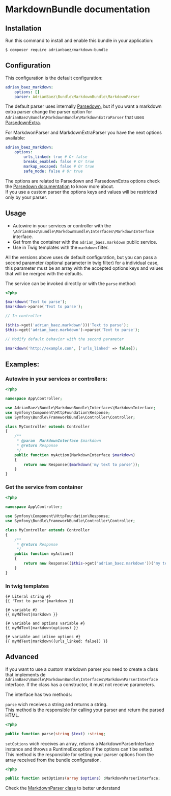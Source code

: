 # MarkdownBundle documentation
## Installation

Run this command to install and enable this bundle in your application:

```console
$ composer require adrianbaez/markdown-bundle
```

## Configuration

This configuration is the default configuration:
```yaml
adrian_baez_markdown:
    options: []
    parser: AdrianBaez\Bundle\MarkdownBundle\MarkdownParser
```
The default parser uses internally [Parsedown][1], but if you want a markdown extra parser change the parser option for `AdrianBaez\Bundle\MarkdownBundle\MarkdownExtraParser` that uses [ParsedownExtra][2].

For MarkdwonParser and MarkdownExtraParser you have the next options available:
```yaml
adrian_baez_markdown:
    options:
        urls_linked: true # Or false
        breaks_enabled: false # Or true
        markup_escaped: false # Or true
        safe_mode: false # Or true
```
The options are related to Parsedown and ParsedownExtra options check the [Parsedown documentation][1] to know more about.  
If you use a custom parser the options keys and values will be restricted only by your parser.

## Usage

- Autowire in your services or controller with the `\AdrianBaez\Bundle\MarkdownBundle\Interfaces\MarkdownInterface` interface.
- Get from the container with the `adrian_baez.markdown` public service.
- Use in Twig templates with the `markdown` filter.

All the versions above uses de default configuration, but you can pass a second parameter (optional parameter in twig filter) for a individual case, this parameter must be an array with the accepted options keys and values that will be merged with the defaults.

The service can be invoked directlly or with the `parse` method:
```php
<?php

$markdown('Text to parse');
$markdown->parse('Text to parse');

// In controller

($this->get('adrian_baez.markdown'))('Text to parse');
$this->get('adrian_baez.markdown')->parse('Text to parse');

// Modify default behavior with the second parameter

$markdown('http://example.com', ['urls_linked' => false]);
```

## Examples:

### Autowire in your services or controllers:

```php
<?php

namespace App\Controller;

use AdrianBaez\Bundle\MarkdownBundle\Interfaces\MarkdownInterface;
use Symfony\Component\HttpFoundation\Response;
use Symfony\Bundle\FrameworkBundle\Controller\Controller;

class MyController extends Controller
{
    /**
     * @param  MarkdownInterface $markdown
     * @return Response
     */
    public function myAction(MarkdownInterface $markdown)
    {
        return new Response($markdown('my text to parse'));
    }
}
```

### Get the service from container

```php
<?php

namespace App\Controller;

use Symfony\Component\HttpFoundation\Response;
use Symfony\Bundle\FrameworkBundle\Controller\Controller;

class MyController extends Controller
{
    /**
     * @return Response
     */
    public function myAction()
    {
        return new Response(($this->get('adrian_baez.markdown'))('my text to parse'));
    }
}
```
### In twig templates

```twig
{# Literal string #}
{{ 'Text to parse'|markdown }}

{# variable #}
{{ myMdText|markdown }}

{# variable and options variable #}
{{ myMdText|markdown(options) }}

{# variable and inline options #}
{{ myMdText|markdown({urls_linked: false}) }}
```

## Advanced

If you want to use a custom markdown parser you need to create a class that implements de `AdrianBaez\Bundle\MarkdownBundle\Interfaces\MarkdownParserInterface` interface.
If the class has a constructor, it must not receive parameters.

The interface has two methods:

`parse` wich receives a string and returns a string.  
This method is the responsible for calling your parser and return the parsed HTML.
```php
<?php

public function parse(string $text) :string;

```
`setOptions` wich receives an array, returns a MarkdownParserInterface instance and throws a RuntimeException if the options can't be setted.  
This method is the responsible for setting your parser options from the array received from the bundle configuration.
```php
<?php

public function setOptions(array $options) :MarkdownParserInterface;

```
Check the [MarkdownParser class][3] to better understand

[1]: https://github.com/erusev/parsedown
[2]: https://github.com/erusev/parsedown-extra
[3]: https://github.com/adrianbaez/markdown-bundle/blob/master/src/MarkdownParser.php
